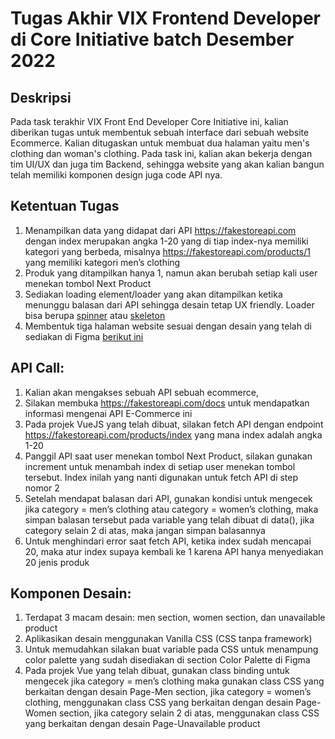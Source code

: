 # Tugas Akhir VIX Frontend Developer di Core Initiative batch Desember 2022

## Deskripsi
Pada task terakhir VIX Front End Developer Core Initiative ini, kalian diberikan tugas untuk membentuk sebuah interface dari sebuah website Ecommerce. Kalian ditugaskan untuk membuat dua halaman yaitu men's clothing dan woman's clothing. Pada task ini, kalian akan bekerja dengan tim UI/UX dan juga tim Backend, sehingga website yang akan kalian bangun telah memiliki komponen design juga code API nya.

## Ketentuan Tugas
1. Menampilkan data yang didapat dari API https://fakestoreapi.com dengan index merupakan angka 1-20 yang di tiap index-nya memiliki kategori yang berbeda, misalnya https://fakestoreapi.com/products/1 yang memiliki kategori men’s clothing
2. Produk yang ditampilkan hanya 1, namun akan berubah setiap kali user menekan tombol Next Product
3. Sediakan loading element/loader yang akan ditampilkan ketika menunggu balasan dari API sehingga desain tetap UX friendly. Loader bisa berupa [spinner](https://www.w3schools.com/howto/howto_css_loader.asp) atau [skeleton](https://dev.to/devggaurav/build-a-simple-card-skeleton-loader-component-using-html-andcss-3a20)
4. Membentuk tiga halaman website sesuai dengan desain yang telah di sediakan di Figma [berikut ini](https://www.figma.com/file/x1bkO3alpmGQFtysh9Lmn7/Task-5-Ecommerce?node-id=0%3A1)

## API Call:
1. Kalian akan mengakses sebuah API sebuah ecommerce, 
2. Silakan membuka https://fakestoreapi.com/docs untuk mendapatkan informasi mengenai API E-Commerce ini
3. Pada projek VueJS yang telah dibuat, silakan fetch API dengan endpoint https://fakestoreapi.com/products/index yang mana index adalah angka 1-20
4. Panggil API saat user menekan tombol Next Product, silakan gunakan increment untuk menambah index di setiap user menekan tombol tersebut. Index inilah yang nanti digunakan untuk fetch API di step nomor 2
5. Setelah mendapat balasan dari API, gunakan kondisi untuk mengecek jika category = men’s clothing atau category = women’s clothing, maka simpan balasan tersebut pada variable yang telah dibuat di data(), jika category selain 2 di atas, maka jangan simpan balasannya
6. Untuk menghindari error saat fetch API, ketika index sudah mencapai 20, maka atur index supaya kembali ke 1 karena API hanya menyediakan 20 jenis produk

## Komponen Desain:
1. Terdapat 3 macam desain: men section, women section, dan unavailable product
2. Aplikasikan desain menggunakan Vanilla CSS (CSS tanpa framework)
3. Untuk memudahkan silakan buat variable pada CSS untuk menampung color palette yang sudah disediakan di section Color Palette di Figma
4. Pada projek Vue yang telah dibuat, gunakan class binding untuk mengecek jika category = men’s clothing maka gunakan class CSS yang berkaitan dengan desain Page-Men section, jika category = women’s clothing, menggunakan class CSS yang berkaitan dengan desain Page-Women section, jika category selain 2 di atas, menggunakan class CSS yang berkaitan dengan desain Page-Unavailable product

